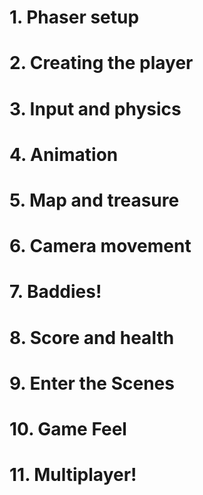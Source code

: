 

# 1. Phaser setup

# 2. Creating the player

# 3. Input and physics

# 4. Animation

# 5. Map and treasure

# 6. Camera movement

# 7. Baddies!

# 8. Score and health

# 9. Enter the Scenes

# 10. Game Feel

# 11. Multiplayer!
